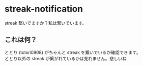 # streak-notification
streak 繋いでますか？私は繋いでいます。

## これは何？
ととり (totori0908) がちゃんと streak を繋いでいるか確認できます。  
ととり以外の streak が繋がれているかは見れません。悲しいね